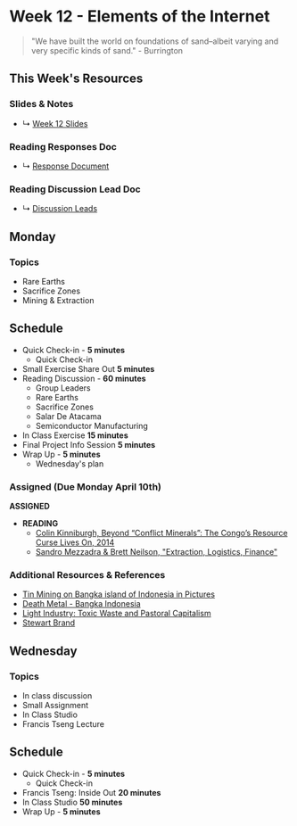 # Week 12 - Elements of the Internet

> "We have built the world on foundations of sand–albeit varying and very specific kinds of sand." - Burrington


## This Week's Resources

### Slides & Notes 
* ↳ [Week 12 Slides](https://docs.google.com/presentation/d/1SokOIdTRM-nu6b00eSQDOh_zHwF08pL_lH6JEQijqSI/edit?usp=sharing)
### Reading Responses Doc

* ↳ [Response Document](https://docs.google.com/document/d/1tTH-Oac5-IsplvvS-ANf6MWLI_TKMXUMWU_Bvj79xXg/edit)
 
### Reading Discussion Lead Doc
* ↳ [Discussion Leads](https://docs.google.com/document/d/1cC8rhMC4xD7Kt0QunY-WffXRhs674FFQgHLNapdv_k4/edit#heading=h.ko9guovehion)
## Monday

### Topics
* Rare Earths
* Sacrifice Zones
* Mining & Extraction


## Schedule
* Quick Check-in - __5 minutes__
    * Quick Check-in
* Small Exercise Share Out __5 minutes__
* Reading Discussion - __60 minutes__
    * Group Leaders 
    * Rare Earths
    * Sacrifice Zones
    * Salar De Atacama 
    * Semiconductor Manufacturing
* In Class Exercise __15 minutes__
* Final Project Info Session __5 minutes__
* Wrap Up -  __5 minutes__
    * Wednesday's plan

### Assigned (**Due Monday April 10th**)
__ASSIGNED__
* **READING**
   * [Colin Kinniburgh, Beyond “Conflict Minerals”: The Congo’s Resource Curse Lives On, 2014](https://www.dissentmagazine.org/article/beyond-conflict-minerals-the-congos-resource-curse-lives-on)
   * [Sandro Mezzadra & Brett Neilson, "Extraction, Logistics, Finance"](https://www.radicalphilosophy.com/article/extraction-logistics-finance)

### Additional Resources & References
* [Tin Mining on Bangka island of Indonesia in Pictures](https://www.theguardian.com/environment/gallery/2014/may/29/tin-mining-on-bangka-island-of-indonesia-in-pictures)
* [Death Metal - Bangka Indonesia](https://www.theguardian.com/environment/2012/nov/23/tin-mining-indonesia-bangka)
* [Light Industry: Toxic Waste and Pastoral Capitalism](https://www.e-flux.com/journal/74/59781/light-industry-toxic-waste-and-pastoral-capitalism/)
* [Stewart Brand](https://en.wikipedia.org/wiki/Stewart_Brand)


## Wednesday

### Topics
* In class discussion
* Small Assignment
* In Class Studio
* Francis Tseng Lecture

## Schedule
* Quick Check-in - __5 minutes__
    * Quick Check-in
* Francis Tseng: Inside Out __20 minutes__
* In Class Studio __50 minutes__
* Wrap Up -  __5 minutes__
